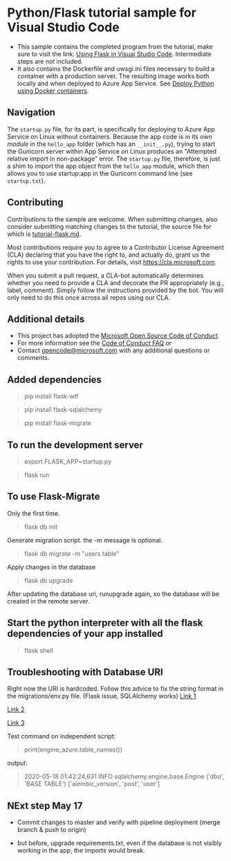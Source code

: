 # Python/Flask tutorial sample for Visual Studio Code

* This sample contains the completed program from the tutorial, make sure to visit the link: [Using Flask in Visual Studio Code](https://code.visualstudio.com/docs/python/tutorial-flask). Intermediate steps are not included.
* It also contains the Dockerfile and uwsgi.ini files necessary to build a container with a production server. The resulting image works both locally and when deployed to Azure App Service. See [Deploy Python using Docker containers](https://code.visualstudio.com/docs/python/tutorial-deploy-containers).

## Navigation

The `startup.py` file, for its part, is specifically for deploying to Azure App Service on Linux without containers. Because the app code is in its own *module* in the `hello_app` folder (which has an `__init__.py`), trying to start the Gunicorn server within App Service on Linux produces an "Attempted relative import in non-package" error. The `startup.py` file, therefore, is just a shim to import the app object from the `hello_app` module, which then allows you to use startup:app in the Gunicorn command line (see `startup.txt`).

## Contributing

Contributions to the sample are welcome. When submitting changes, also consider submitting matching changes to the tutorial, the source file for which is [tutorial-flask.md](https://github.com/Microsoft/vscode-docs/blob/master/docs/python/tutorial-flask.md).

Most contributions require you to agree to a Contributor License Agreement (CLA) declaring that you have the right to, and actually do, grant us the rights to use your contribution. For details, visit https://cla.microsoft.com.

When you submit a pull request, a CLA-bot automatically determines whether you need to provide a CLA and decorate the PR appropriately (e.g., label, comment). Simply follow the instructions provided by the bot. You will only need to do this once across all repos using our CLA.

## Additional details

* This project has adopted the [Microsoft Open Source Code of Conduct](https://opensource.microsoft.com/codeofconduct/).
* For more information see the [Code of Conduct FAQ](https://opensource.microsoft.com/codeofconduct/faq/) or
* Contact [opencode@microsoft.com](mailto:opencode@microsoft.com) with any additional questions or comments.


## Added dependencies

> pip install flask-wtf

> pip install flask-sqlalchemy

> pip install flask-migrate

## To run the development server

> export FLASK_APP=startup.py

> flask run

## To use Flask-Migrate

Only the first time. 
> flask db init

Generate migration script.
the -m message is optional.
> flask db migrate -m "users table"

Apply changes in the database
> flask db upgrade

After updating the database uri, runupgrade again, so the database will be created in the remote server.

## Start the python interpreter with all the flask dependencies of your app installed

> flask shell


## Troubleshooting with Database URI

Right now the URI is hardcoded. Follow this advice to fix the string format in the migrations/env.py file.
(Flask issue, SQLAlchemy works)
[Link 1](https://stackoverflow.com/questions/61710596/cant-apply-flask-db-migrate-when-using-pyodbc-w-sql-server-error-neither-dsn)

[Link 2](https://stackoverflow.com/questions/46739295/connect-to-mssql-database-using-flask-sqlalchemy)

[Link 3](https://github.com/miguelgrinberg/Flask-Migrate/issues/328#issuecomment-629870874)

Test command on independent script:

> print(engine_azure.table_names())

output: 

> 2020-05-18 01:42:24,631 INFO sqlalchemy.engine.base.Engine ('dbo', 'BASE TABLE')
['alembic_version', 'post', 'user']

## NExt step May 17

* Commit changes to master and verify with pipeline deployment (merge branch & push to origin)

* but before, upgrade requirements.txt, even if the database is not visibly working in the app, the imports would break.